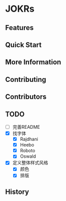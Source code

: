 # JOKRs

## Features

## Quick Start

## More Information

## Contributing

## Contributors

## TODO   

-[ ] 完善README    
-[x] 找字体     
  -[x] Rajdhani  
  -[x] Heebo  
  -[x] Roboto  
  -[x] Oswald  
-[x] 定义整体样式风格     
  -[x] 颜色    
  -[x] 排版  

## History